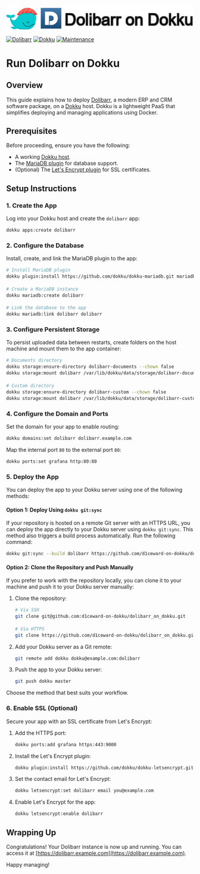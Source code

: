 ![](.github/images/repo_header.png)

[![Dolibarr](https://img.shields.io/badge/Dolibarr-21.0.1-blue.svg)](https://github.com/Dolibarr/dolibarr/releases/tag/21.0.1)
[![Dokku](https://img.shields.io/badge/Dokku-Repo-blue.svg)](https://github.com/dokku/dokku)
[![Maintenance](https://img.shields.io/badge/Maintained%3F-yes-green.svg)](https://github.com/d1ceward-on-dokku/dolibarr_on_dokku/graphs/commit-activity)

# Run Dolibarr on Dokku

## Overview

This guide explains how to deploy [Dolibarr](https://www.dolibarr.org/), a modern ERP and CRM software package, on a [Dokku](https://dokku.com/) host. Dokku is a lightweight PaaS that simplifies deploying and managing applications using Docker.

## Prerequisites

Before proceeding, ensure you have the following:

- A working [Dokku host](https://dokku.com/docs/getting-started/installation/).
- The [MariaDB plugin](https://github.com/dokku/dokku-mariadb) for database support.
- (Optional) The [Let's Encrypt plugin](https://github.com/dokku/dokku-letsencrypt) for SSL certificates.

## Setup Instructions

### 1. Create the App

Log into your Dokku host and create the `dolibarr` app:

```bash
dokku apps:create dolibarr
```

### 2. Configure the Database

Install, create, and link the MariaDB plugin to the app:

```bash
# Install MariaDB plugin
dokku plugin:install https://github.com/dokku/dokku-mariadb.git mariadb

# Create a MariaDB instance
dokku mariadb:create dolibarr

# Link the database to the app
dokku mariadb:link dolibarr dolibarr
```

### 3. Configure Persistent Storage

To persist uploaded data between restarts, create folders on the host machine and mount them to the app container:

```bash
# Documents directory
dokku storage:ensure-directory dolibarr-documents --chown false
dokku storage:mount dolibarr /var/lib/dokku/data/storage/dolibarr-documents:/var/www/documents

# Custom directory
dokku storage:ensure-directory dolibarr-custom --chown false
dokku storage:mount dolibarr /var/lib/dokku/data/storage/dolibarr-custom:/var/www/html/custom
```

### 4. Configure the Domain and Ports

Set the domain for your app to enable routing:

```bash
dokku domains:set dolibarr dolibarr.example.com
```

Map the internal port `80` to the external port `80`:

```bash
dokku ports:set grafana http:80:80
```

### 5. Deploy the App

You can deploy the app to your Dokku server using one of the following methods:

#### Option 1: Deploy Using `dokku git:sync`

If your repository is hosted on a remote Git server with an HTTPS URL, you can deploy the app directly to your Dokku server using `dokku git:sync`. This method also triggers a build process automatically. Run the following command:

```bash
dokku git:sync --build dolibarr https://github.com/d1ceward-on-dokku/dolibarr_on_dokku.git
```

#### Option 2: Clone the Repository and Push Manually

If you prefer to work with the repository locally, you can clone it to your machine and push it to your Dokku server manually:

1. Clone the repository:

    ```bash
    # Via SSH
    git clone git@github.com:d1ceward-on-dokku/dolibarr_on_dokku.git

    # Via HTTPS
    git clone https://github.com/d1ceward-on-dokku/dolibarr_on_dokku.git
    ```

2. Add your Dokku server as a Git remote:

    ```bash
    git remote add dokku dokku@example.com:dolibarr
    ```

3. Push the app to your Dokku server:

    ```bash
    git push dokku master
    ```

Choose the method that best suits your workflow.

### 6. Enable SSL (Optional)

Secure your app with an SSL certificate from Let's Encrypt:

1. Add the HTTPS port:

    ```bash
    dokku ports:add grafana https:443:9000
    ```

2. Install the Let's Encrypt plugin:

    ```bash
    dokku plugin:install https://github.com/dokku/dokku-letsencrypt.git
    ```

3. Set the contact email for Let's Encrypt:

    ```bash
    dokku letsencrypt:set dolibarr email you@example.com
    ```

4. Enable Let's Encrypt for the app:

    ```bash
    dokku letsencrypt:enable dolibarr
    ```

## Wrapping Up

Congratulations! Your Dolibarr instance is now up and running. You can access it at [https://dolibarr.example.com](https://dolibarr.example.com).

Happy managing!
